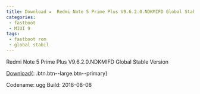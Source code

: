 ```yaml
---
title: Download ★  Redmi Note 5 Prime Plus V9.6.2.0.NDKMIFD Global Stable Version ★ Fastboot File
categories:
 - fastboot
 - MIUI 9
tags:
 - fastboot rom
 - global stabil
---
```

Redmi Note 5 Prime Plus V9.6.2.0.NDKMIFD Global Stable Version

[Download](/bigota?size=1,81GB&ver=V9.6.2.0.NDKMIFD&type=ugg_global_images&name=20180808.0000.00_7.1_global_3f3d1e2717.tgz){: .btn.btn--large.btn--primary}

Codename: ugg
Build: 2018-08-08
